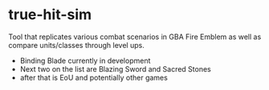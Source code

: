 # true-hit-sim
Tool that replicates various combat scenarios in GBA Fire Emblem as well as compare units/classes through level ups.

- Binding Blade currently in development
- Next two on the list are Blazing Sword and Sacred Stones
- after that is EoU and potentially other games


